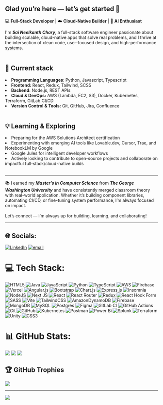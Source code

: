 ## Glad you’re here — let’s get started 👋

💻 **Full-Stack Developer** | ☁️ **Cloud-Native Builder** | 🤖 **AI Enthusiast**

I'm <Strong><i>Sai Neelkanth Chary</i></Strong>, a full-stack software engineer passionate about building scalable, cloud-native apps that solve real problems, and I thrive at the intersection of clean code, user-focused design, and high-performance systems.<br><br>

## 🔧 Current stack
<li><Strong>Programming Languages</Strong>: Python, Javascript, Typescript<br>
<li><Strong>Frontend:</Strong> React, Redux, Tailwind, SCSS<br>
<li><Strong>Backend:</Strong> Node.js, REST APIs<br>
<li><Strong>Cloud & DevOps:</Strong> AWS (Lambda, EC2, S3), Docker, Kubernetes, Terraform, GitLab CI/CD<br>
<li><Strong>Version Control & Tools:</Strong> Git, GitHub, Jira, Confluence<br><br>

## 💡 Learning & Exploring 
<li>Preparing for the AWS Solutions Architect certification<br>
<li>Experimenting with emerging AI tools like Lovable.dev, Cursor, Trae, and NotebookLM by Google<br>
<li>Google Jules for intelligent developer workflows<br>
<li>Actively looking to contribute to open-source projects and collaborate on impactful full-stack/cloud-native builds<br><br>

---

📚 I earned my <Strong><i>Master’s in Computer Science</i></Strong> from <Strong><i>The George Washington University</i></Strong> and have consistently merged classroom theory with real-world application. Whether it’s building component libraries, automating CI/CD, or fine-tuning system performance, I’m always focused on impact.<br><br>
Let’s connect — I’m always up for building, learning, and collaborating!

---

## 🌐 Socials:
[![LinkedIn](https://img.shields.io/badge/LinkedIn-%230077B5.svg?logo=linkedin&logoColor=white)](https://linkedin.com/in/sai-neel) [![email](https://img.shields.io/badge/Email-D14836?logo=gmail&logoColor=white)](mailto:emailsforsai.work@gmail.com) 

# 💻 Tech Stack:
![HTML5](https://img.shields.io/badge/html5-%23E34F26.svg?style=plastic&logo=html5&logoColor=white) ![Java](https://img.shields.io/badge/java-%23ED8B00.svg?style=plastic&logo=openjdk&logoColor=white) ![JavaScript](https://img.shields.io/badge/javascript-%23323330.svg?style=plastic&logo=javascript&logoColor=%23F7DF1E) ![Python](https://img.shields.io/badge/python-3670A0?style=plastic&logo=python&logoColor=ffdd54) ![TypeScript](https://img.shields.io/badge/typescript-%23007ACC.svg?style=plastic&logo=typescript&logoColor=white) ![AWS](https://img.shields.io/badge/AWS-%23FF9900.svg?style=plastic&logo=amazon-aws&logoColor=white) ![Firebase](https://img.shields.io/badge/firebase-%23039BE5.svg?style=plastic&logo=firebase) ![Vercel](https://img.shields.io/badge/vercel-%23000000.svg?style=plastic&logo=vercel&logoColor=white) ![Angular.js](https://img.shields.io/badge/angular.js-%23E23237.svg?style=plastic&logo=angularjs&logoColor=white) ![Bootstrap](https://img.shields.io/badge/bootstrap-%238511FA.svg?style=plastic&logo=bootstrap&logoColor=white) ![Chart.js](https://img.shields.io/badge/chart.js-F5788D.svg?style=plastic&logo=chart.js&logoColor=white) ![Express.js](https://img.shields.io/badge/express.js-%23404d59.svg?style=plastic&logo=express&logoColor=%2361DAFB) ![Insomnia](https://img.shields.io/badge/Insomnia-black?style=plastic&logo=insomnia&logoColor=5849BE) ![NodeJS](https://img.shields.io/badge/node.js-6DA55F?style=plastic&logo=node.js&logoColor=white) ![Next JS](https://img.shields.io/badge/Next-black?style=plastic&logo=next.js&logoColor=white) ![React](https://img.shields.io/badge/react-%2320232a.svg?style=plastic&logo=react&logoColor=%2361DAFB) ![React Router](https://img.shields.io/badge/React_Router-CA4245?style=plastic&logo=react-router&logoColor=white) ![Redux](https://img.shields.io/badge/redux-%23593d88.svg?style=plastic&logo=redux&logoColor=white) ![React Hook Form](https://img.shields.io/badge/React%20Hook%20Form-%23EC5990.svg?style=plastic&logo=reacthookform&logoColor=white) ![SASS](https://img.shields.io/badge/SASS-hotpink.svg?style=plastic&logo=SASS&logoColor=white) ![Vite](https://img.shields.io/badge/vite-%23646CFF.svg?style=plastic&logo=vite&logoColor=white) ![TailwindCSS](https://img.shields.io/badge/tailwindcss-%2338B2AC.svg?style=plastic&logo=tailwind-css&logoColor=white) ![AmazonDynamoDB](https://img.shields.io/badge/Amazon%20DynamoDB-4053D6?style=plastic&logo=Amazon%20DynamoDB&logoColor=white) ![Firebase](https://img.shields.io/badge/firebase-a08021?style=plastic&logo=firebase&logoColor=ffcd34) ![MongoDB](https://img.shields.io/badge/MongoDB-%234ea94b.svg?style=plastic&logo=mongodb&logoColor=white) ![MySQL](https://img.shields.io/badge/mysql-4479A1.svg?style=plastic&logo=mysql&logoColor=white) ![Postgres](https://img.shields.io/badge/postgres-%23316192.svg?style=plastic&logo=postgresql&logoColor=white) ![Figma](https://img.shields.io/badge/figma-%23F24E1E.svg?style=plastic&logo=figma&logoColor=white) ![GitLab CI](https://img.shields.io/badge/gitlab%20CI-%23181717.svg?style=plastic&logo=gitlab&logoColor=white) ![GitHub Actions](https://img.shields.io/badge/github%20actions-%232671E5.svg?style=plastic&logo=githubactions&logoColor=white) ![Git](https://img.shields.io/badge/git-%23F05033.svg?style=plastic&logo=git&logoColor=white) ![GitHub](https://img.shields.io/badge/github-%23121011.svg?style=plastic&logo=github&logoColor=white) ![Kubernetes](https://img.shields.io/badge/kubernetes-%23326ce5.svg?style=plastic&logo=kubernetes&logoColor=white) ![Postman](https://img.shields.io/badge/Postman-FF6C37?style=plastic&logo=postman&logoColor=white) ![Power Bi](https://img.shields.io/badge/power_bi-F2C811?style=plastic&logo=powerbi&logoColor=black) ![Splunk](https://img.shields.io/badge/splunk-%23000000.svg?style=plastic&logo=splunk&logoColor=white) ![Terraform](https://img.shields.io/badge/terraform-%235835CC.svg?style=plastic&logo=terraform&logoColor=white) ![Unity](https://img.shields.io/badge/unity-%23000000.svg?style=plastic&logo=unity&logoColor=white) ![CSS3](https://img.shields.io/badge/css3-%231572B6.svg?style=plastic&logo=css3&logoColor=white)
# 📊 GitHub Stats:
![](https://github-readme-stats.vercel.app/api?username=saineelofficial&theme=dark&hide_border=false&include_all_commits=true&count_private=true)
![](https://nirzak-streak-stats.vercel.app/?user=saineelofficial&theme=dark&hide_border=false)
![](https://github-readme-stats.vercel.app/api/top-langs/?username=saineelofficial&theme=dark&hide_border=false&include_all_commits=true&count_private=true&layout=compact)

## 🏆 GitHub Trophies
![](https://github-profile-trophy.vercel.app/?username=saineelofficial&theme=radical&no-frame=false&no-bg=true&margin-w=4)

---
[![](https://visitcount.itsvg.in/api?id=saineelofficial&icon=0&color=0)](https://visitcount.itsvg.in)

<!-- Proudly created with GPRM ( https://gprm.itsvg.in ) -->
